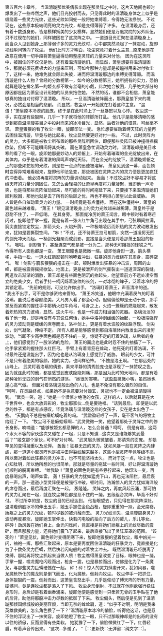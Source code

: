 第五百六十章哗。
当温清璇那优美倩影出现在那灵阵之中时，这片天地间也顿时爆发出了一些哗然之声，他们目光投射而去，只见得此时的温清璇身体之上似乎是缠绕着一些灵力光纹，这些光纹如同蛇一般将她束缚着，令得她无法挣脱。
不过现在，这些原本极端明亮的灵力光纹，却是变得薄弱了许多。
在温清璇身后，还有着十数道身影，皆是模样娇美的少女模样，显然她们便是万凰灵院的另外队伍，只不过现在的她们，同样被困在了这灵阵之中。
一道道目光汇聚在温清璇身上，而当众人见到她身上那薄弱许多的灵力光纹时，心中都突然涌起了一抹震动，旋即视线瞬间转向了牧尘。
他们此时方才明白，牧尘究竟打着什么主意...原来他是在故意在使用一切手段将萧皇逼得动用整座灵阵的力量来对付他。
因为在这灵阵中，被困住的不仅仅是他，还有着温清璇她们。
而显然，萧皇想要将温清璇困住，那就必须花费极大的力量来压制，可如今那种力量却是被逼得用来对付牧尘了，这样一来，他难免就会顾此失彼，进而将温清璇那边的束缚变得薄弱。
而温清璇是什么人物？曾经的分数榜第一，如今的分数榜第三，她所拥有的实力，恐怕就算是现在排名第一的姬玄都不敢有丝毫的小觑，此次她会被困，几乎绝大部分的原因都是因为萧皇设计用她的队员来拖住她。
不然的话，谁都不会相信，萧皇能够真的独自对付得了温清璇。
所以，一旦温清璇破阵而出，那萧皇接下来的境况，必然会是相当的悲剧。
而显然，牧尘从一开始就在打着这种主意。
“混蛋！”萧皇原本冷漠的脸庞，终于是在此时涌上了一丝暴怒以及心悸。
牧尘这一手，实在是有些狠辣，几乎一下子就将他的阵脚所打乱。
他几乎是能够清晰的感觉到那自温清璇美目之中投射而来的冰冷目光，显然，后者对他的恨意，可丝毫不轻。
萧皇狠狠的看了牧尘一眼，旋即印法一变。
急忙想要催动着缚天阵的力量再去困住温清璇，毕竟与她比起来，牧尘显然要更好对付一些。
不过，此时灵阵内的灵力，大多都是被牧尘所布置的那些灵阵所困住，即便那些灵阵已被冲撞得摇摇欲坠，但却不可能瞬间将其突破。
而在萧皇急忙调动灵力时。
温清璇却是美目冰寒的看了他一眼，旋即她那曼妙动人的娇躯上，开始有着璀璨的金光绽放出来，在其体内，似乎是有着清澈的凤鸣声响彻天际。
而在金光的绽放下，温清璇娇躯之上的那些如蛇般的光纹，则是在一点点的迅速被溶解。
萧皇见到这一幕，面色顿时变得异常难看起来，旋即他印法急变，那些被困在灵阵之内的灵力便是更加疯狂的冲击着。
他必须再度将灵阵的力量调动起来。
轰轰！不过牧尘好不容易才将这缚天阵的力量分割困住，又怎么会轻易的让萧皇再度将力量凝聚，当即他一声冷笑，也是将那些灵阵催动起来，尽可能的将时间拖延下来，只要接下来温清璇她们顺利脱困，那他也就是去了所有的后顾之忧，再也不用担心萧皇以此做威胁。
两人皆是各自催动着灵力的力量。
一时间竟是有点僵持。
而在这种僵持中，萧皇的面色越来越难看。
“萧王！”眼见温清璇身上的灵力光纹越来越稀薄，萧皇终于是忍耐不住了，一声低喝。
在其身旁。
那面庞冷厉的萧王闻言，眼中顿时有着寒芒闪过，旋即他手掌一握，竟是有着一张火红牛角弓出现在其手中，弓弦瞬间拉满，箭尖直接锁定牧尘，那箭头处，火焰升腾，一种极端凌厉而炽热的灵力波动散发出来，犹如是要撕裂空间。
“咻！”不过，还不待萧王拉弓射箭，突然一道凌厉无匹的剑光冲天而起，一柄剑光凝聚而成剑影，直接是当头便是对着那萧王狠狠的斩下。
嗤啦。
剑影斩下，甚至连空气都是被一分为二，那种无可阻挡的锋锐之气，令得所有人面色都是一变。
萧王眼瞳也是微微一缩，旋即他身形一退，箭头横移，手指一松，一道火红箭影顿时咆哮着冲出，狂暴的灵力缠绕在其周身，震碎空气。
嘭！剑影与箭影狠狠的撞击在一起，顿时爆发出狂暴的冲击波，周围的山峰，都是被震得摇摇欲坠，地面上，更是被泄开的剑气撕裂出一道道深深的裂缝。
两道攻击渐渐的消散，萧王却是有些面色阴沉的抬起头，他望着前方不远处凌空而立的绝美少女，后者手持一柄闪烁着波纹的长剑，一对冰彻的眸子，泛着冰冷的将其锁定着。
“先前的规则，可没允许你出手。
”洛璃盯着萧王，声音清冷的道。
“我出不出手，可不是你够资格来管的。
”萧王冷笑道，他眼中充满着戾气的盯着洛璃，虽说后者容颜绝美，大凡男人看了都会心动，但偏偏他却是无动于衷，那手掌反而紧紧的握住手中那柄火红牛角弓，弓身之上，火焰一簇簇的燃烧起来，散发着炽热的灵力波动，显然，这火牛弓，也是一件威力相当强的灵器。
洛璃淡淡的看了他一眼，却是再没有与其说任何话，她手中洛神剑缓缓的抬起，一股极端强悍的灵力波动则是缓缓的席卷而出，洛神剑上，更是有着水波般的纹路浮现。
剑尖处，剑气凝聚，伸缩不定。
所有人都是能够感觉到那自洛璃体内散发出来的凌厉波动，当即不少高手面色都是忍不住的一变，惊疑不定的盯着洛璃，从后者的身上，他们感觉到了一股浓浓的危险。
萧王的面庞也是此时忍不住的抽搐了一下，他手掌紧紧的握住那火红巨弓。
手臂上有着青筋在耸动，他死死的盯着洛璃，不过最终还是没能出手，因为他也是从洛璃身上感觉到了威胁。
眼前的少女，可并不是只有着绝美的容颜，她的实力，也同样恐怖。
“不愧是洛王啊。
”在那远处的山峰上。
武灵盯着洛璃的倩影，素来平静的清秀脸庞也是浮现了一抹赞叹之色，因为就连此时的他，都是感觉到皮肤隐隐刺痛，那是因为此时的天地间，都是有着那种凌厉无匹的剑气在悄然的游荡。
“她很厉害嘛。
”武盈盈撇撇小嘴，虽然她也是心高气傲。
但面对着洛璃这般出色的人儿，也是不免没有那么强烈的自信。
“呵呵，在灵路终点，如果她不是执意要对付姬玄，灵冠也不一定会被温清璇得到。
”武灵一笑，道：“她是一个很惊才绝艳的女孩，这样的人，以后就算是在大千世界中，也会大放异彩的，牧尘那家伙...倒是要艳福。
”话到最后。
即便是以武灵的性子，都是有点感叹，毕竟洛璃与温清璇这样的女孩子，实在是太出色了一些。
“天鹅肉不总是被癞蛤蟆吃着的吗。
”武盈盈轻哼了一声，毫不客气的将牧尘给贬了一下。
“牧尘可不是癞蛤蟆啊...”武灵微微一笑，他望着那处于灵阵之中的修长身影，喃喃道：“能够被姬玄都忌惮的人，怎么会普通？呵呵。
倒是有趣，这两个水火不容的家伙这次又碰在了一起，只是不知道...这次又是谁能够笑到最后？”“姬玄那个家伙...可不好对付啊。
”武灵眉头微微皱着，那清秀的面庞。
却是罕见的变得凝重以及忌惮。
轰轰！狂暴无匹的灵力，犹如风暴一般在灵阵之内肆虐，那一道道小型灵阵也是被冲击得裂纹越来越多，这些小型灵阵毕竟等级不高，所以面对着如此狂暴的灵力冲击，也不可能坚持太久。
而对于这一点，牧尘也是心知肚明，所以他所想的也很简单，那就是尽量的拖延一些时间，好让得温清璇她们顺利的脱离束缚。
“给我破！”萧皇的面色则是有些狰狞起来，他印法一变，再度暴喝出声，喝声如雷。
轰！狂暴的灵力犹如猛虎下山，再也无法阻拦，最后轰的一声，那一道道小型灵阵便是被强行冲破，顿时间，浩瀚惊人的灵力犹如海洋般的席卷而出，最后再度汇聚在一起。
轰隆隆。
灵阵之内，再度风起云涌，那可怕的灵力汇聚在一起，就连牧尘神色都是忍不住的一凝，五级组合灵阵，毕竟不好对付。
不过所幸的是，牧尘的目的已经达到。
他抬眼望去，只见得在那灵阵深处，温清璇俏脸冰冷的伸出玉手，她玉手握住金色战枪，旋即重重的一跺，金光席卷，娇躯之上的灵力光纹，顿时尽数的被消融而去。
灵力光纹消失，温清璇周身灵力波动再度暴涨，旋即她玉掌伸出，快若闪电般的拍向了后方的颦儿，乐儿等女。
砰砰！劲风轰在她们身上，金光闪烁间，竟直接是将她们娇躯上的光纹尽数的震碎，而且那股力量，还将她们震飞了起来，最后直接飞出了灵阵笼罩的范围。
“该死的！”萧皇见状，面色顿时变得阴寒下来，旋即他狠狠的望着牧尘，眼中凶光一闪，袖袍一挥，那些汇聚起来，原本是要再度困住温清璇的狂暴灵力，竟直接是化为了十数条灵力巨蟒，然后快若闪电般的对着牧尘冲去。
既然温清璇已经脱离了束缚，那就再将牧尘抓起来当做人质！牧尘瞧得萧皇改变了目标，眼神也是一凝，手掌一握，噬龙魔枪闪现而出，枪身一震，也是暴掠而出，仿佛是化为了一条魔龙，与那些灵力巨蟒硬憾在一起。
砰！砰！惊人的灵力肆虐开来，犹如风暴，噬龙魔枪所化的魔龙则是倒飞而出，化为魔枪，倒射向牧尘。
牧尘伸手一把抓住，身体狠狠的一震，倒射而出，这萧皇含怒出手，几乎是催动了缚天阵的所有力量，硬憾间，竟是连牧尘都是落入了下风。
牧尘身形倒射，不过就在他刚欲强行稳住身形时，身后却是有着幽香涌来，旋即他便是感觉到一只柔若无骨的玉手贴在了他的后背，助他将那股冲击力尽数的抵御了下来。
牧尘偏头，然后便是见到了温清璇那倾国倾城般的美丽容颜，当即无奈的耸耸肩，道：“似乎不对啊，明明是我来英雄救美的，怎么角色换了一下？”温清璇原本冰冷的俏脸，听得他这话，也是忍不住的浮现出了一抹笑容，旋即她瞪了牧尘一眼，只不过那眼神却是的出奇的没有以往的骄傲，反而显得有些柔软。
她犹豫了一下，俏脸微微红了一下，红唇轻启，有着声音传出来。
“这次...多谢了。
”〖∷更新快∷无弹窗∷纯文字∷〗。
